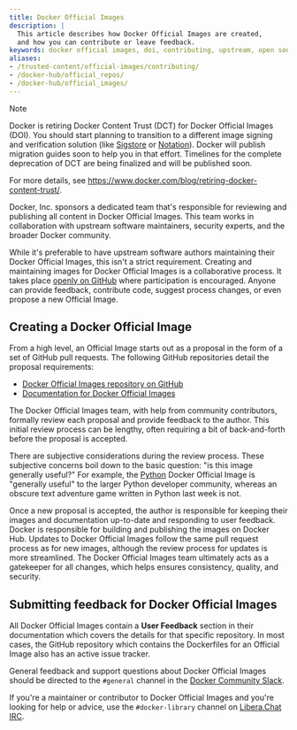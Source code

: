```yaml
---
title: Docker Official Images
description: |
  This article describes how Docker Official Images are created,
  and how you can contribute or leave feedback.
keywords: docker official images, doi, contributing, upstream, open source
aliases:
- /trusted-content/official-images/contributing/
- /docker-hub/official_repos/
- /docker-hub/official_images/
---
```


> [!NOTE]
>
> Docker is retiring Docker Content Trust (DCT) for Docker Official Images
> (DOI). You should start planning to transition to a different image signing
> and verification solution (like [Sigstore](https://www.sigstore.dev/) or
> [Notation](https://github.com/notaryproject/notation#readme)). Docker will
> publish migration guides soon to help you in that effort. Timelines for the
> complete deprecation of DCT are being finalized and will be published soon.
>
> For more details, see
> https://www.docker.com/blog/retiring-docker-content-trust/.

Docker, Inc. sponsors a dedicated team that's responsible for reviewing and
publishing all content in Docker Official Images. This team works in
collaboration with upstream software maintainers, security experts, and the
broader Docker community.

While it's preferable to have upstream software authors maintaining their
Docker Official Images, this isn't a strict requirement. Creating
and maintaining images for Docker Official Images is a collaborative process.
It takes place [openly on GitHub](https://github.com/docker-library/official-images)
where participation is encouraged. Anyone can provide feedback, contribute
code, suggest process changes, or even propose a new Official Image.

## Creating a Docker Official Image

From a high level, an Official Image starts out as a proposal in the form
of a set of GitHub pull requests. The following GitHub repositories detail the proposal requirements:

- [Docker Official Images repository on GitHub](https://github.com/docker-library/official-images#readme)
- [Documentation for Docker Official Images](https://github.com/docker-library/docs#readme)

The Docker Official Images team, with help from community contributors, formally
review each proposal and provide feedback to the author. This initial review
process can be lengthy, often requiring a bit of back-and-forth before the proposal is accepted.

There are subjective considerations during the review process. These
subjective concerns boil down to the basic question: "is this image generally
useful?" For example, the [Python](https://hub.docker.com/_/python/)
Docker Official Image is "generally useful" to the larger Python developer
community, whereas an obscure text adventure game written in Python last week is
not.

Once a new proposal is accepted, the author is responsible for keeping their
images and documentation up-to-date and responding to user feedback. Docker is
responsible for building and publishing the images on Docker Hub. Updates to
Docker Official Images follow the same pull request process as for new images,
although the review process for updates is more streamlined. The Docker Official
Images team ultimately acts as a gatekeeper for all changes, which helps
ensures consistency, quality, and security.

## Submitting feedback for Docker Official Images

All Docker Official Images contain a **User Feedback** section in their
documentation which covers the details for that specific repository. In most
cases, the GitHub repository which contains the Dockerfiles for an Official
Image also has an active issue tracker.

General feedback and support questions about Docker Official Images
should be directed to the `#general` channel in the [Docker Community Slack](https://dockr.ly/comm-slack).

If you're a maintainer or contributor to Docker Official Images and you're
looking for help or advice, use the `#docker-library` channel on [Libera.Chat IRC](https://libera.chat).
